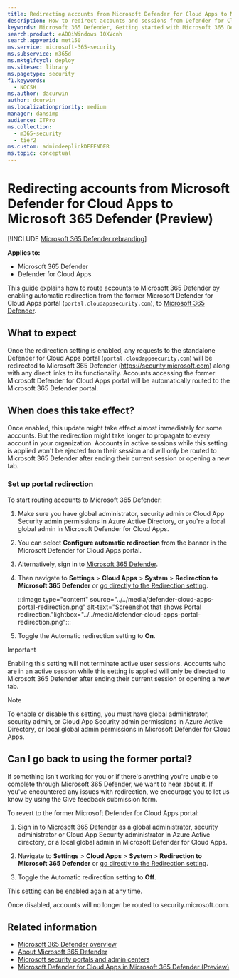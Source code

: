 ```yaml
---
title: Redirecting accounts from Microsoft Defender for Cloud Apps to Microsoft 365 Defender (Preview)
description: How to redirect accounts and sessions from Defender for Cloud Apps to Microsoft 365 Defender.
keywords: Microsoft 365 Defender, Getting started with Microsoft 365 Defender, security center redirection
search.product: eADQiWindows 10XVcnh
search.appverid: met150
ms.service: microsoft-365-security
ms.subservice: m365d
ms.mktglfcycl: deploy
ms.sitesec: library
ms.pagetype: security
f1.keywords: 
  - NOCSH
ms.author: dacurwin
author: dcurwin
ms.localizationpriority: medium
manager: dansimp
audience: ITPro
ms.collection: 
  - m365-security
  - tier2
ms.custom: admindeeplinkDEFENDER
ms.topic: conceptual
---
```

# Redirecting accounts from Microsoft Defender for Cloud Apps to Microsoft 365 Defender (Preview)

[!INCLUDE [Microsoft 365 Defender rebranding](../includes/microsoft-defender.md)]

**Applies to:**

- Microsoft 365 Defender
- Defender for Cloud Apps

This guide explains how to route accounts to Microsoft 365 Defender by enabling automatic redirection from the former Microsoft Defender for Cloud Apps portal (`portal.cloudappsecurity.com`), to <a href="https://go.microsoft.com/fwlink/p/?linkid=2077139" target="_blank">Microsoft 365 Defender</a>.

## What to expect

Once the redirection setting is enabled, any requests to the standalone Defender for Cloud Apps portal (`portal.cloudappsecurity.com`) will be redirected to Microsoft 365 Defender (<https://security.microsoft.com>) along with any direct links to its functionality. Accounts accessing the former Microsoft Defender for Cloud Apps portal will be automatically routed to the Microsoft 365 Defender portal.

## When does this take effect?

Once enabled, this update might take effect almost immediately for some accounts. But the redirection might take longer to propagate to every account in your organization. Accounts in active sessions while this setting is applied won't be ejected from their session and will only be routed to Microsoft 365 Defender after ending their current session or opening a new tab.  

### Set up portal redirection

To start routing accounts to Microsoft 365 Defender:

1. Make sure you have global administrator, security admin or Cloud App Security admin permissions in Azure Active Directory, or you're a local global admin in Microsoft Defender for Cloud Apps.
1. You can select **Configure automatic redirection** from the banner in the Microsoft Defender for Cloud Apps portal.
1. Alternatively, sign in to <a href="https://go.microsoft.com/fwlink/p/?linkid=2077139" target="_blank">Microsoft 365 Defender</a>.
1. Then navigate to **Settings** > **Cloud Apps** > **System** > **Redirection to Microsoft 365 Defender** or [go directly to the Redirection setting](https://security.microsoft.com/cloudapps/settings?tabid=autoRedirection).

    :::image type="content" source="../../media/defender-cloud-apps-portal-redirection.png" alt-text="Screenshot that shows Portal redirection."lightbox="../../media/defender-cloud-apps-portal-redirection.png":::

1. Toggle the Automatic redirection setting to **On**.

>[!IMPORTANT]
>Enabling this setting will not terminate active user sessions. Accounts who are in an active session while this setting is applied will only be directed to Microsoft 365 Defender after ending their current session or opening a new tab.

>[!NOTE]
>To enable or disable this setting, you must have global administrator, security admin, or Cloud App Security admin permissions in Azure Active Directory, or local global admin permissions in Microsoft Defender for Cloud Apps.  

## Can I go back to using the former portal?

If something isn't working for you or if there's anything you're unable to complete through Microsoft 365 Defender, we want to hear about it. If you've encountered any issues with redirection, we encourage you to let us know by using the Give feedback submission form.

To revert to the former Microsoft Defender for Cloud Apps portal:

1. Sign in to <a href="https://go.microsoft.com/fwlink/p/?linkid=2077139" target="_blank">Microsoft 365 Defender</a> as a global administrator, security administrator or Cloud App Security administrator in Azure Active directory, or a local global admin in Microsoft Defender for Cloud Apps.

1. Navigate to **Settings** > **Cloud Apps** > **System** > **Redirection to Microsoft 365 Defender** or [go directly to the Redirection setting](https://security.microsoft.com/cloudapps/settings?tabid=autoRedirection).

1. Toggle the Automatic redirection setting to **Off**.

This setting can be enabled again at any time.

Once disabled, accounts will no longer be routed to security.microsoft.com.

## Related information

- [Microsoft 365 Defender overview](microsoft-365-defender.md)
- [About Microsoft 365 Defender](https://www.microsoft.com/microsoft-365/security/microsoft-365-defender)
- [Microsoft security portals and admin centers](portals.md)
- [Microsoft Defender for Cloud Apps in Microsoft 365 Defender (Preview)](microsoft-365-security-center-defender-cloud-apps.md)
